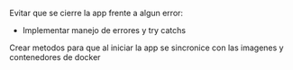Evitar que se cierre la app frente a algun error:
  - Implementar manejo de errores y try catchs

Crear metodos para que al iniciar la app se sincronice con las imagenes y contenedores de docker

